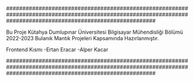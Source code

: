 



##############################################################################################################################################################









Bu Proje Kütahya Dumlupınar Üniversitesi Bilgisayar Mühendisliği Bölümü 2022-2023 Bulanık Mantık Projeleri Kapsamında Hazırlanmıştır.

Frontend Kısmı
-Ertan Eracar
-Alper Kacar




##############################################################################################################################################################